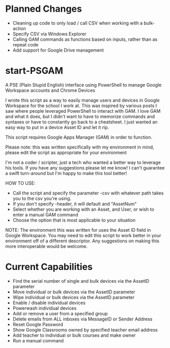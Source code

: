 # Planned Changes
 - Cleaning up code to only load / call CSV when working with a bulk-action
 - Specify CSV via Windows Explorer
 - Calling GAM commands as functions based on inputs, rather than as repeat code
 - Add support for Google Drive management

# start-PSGAM
A PSE (Plain Stupid English) interface using PowerShell to manage Google Workspace accounts and Chrome Devices

I wrote this script as a way to easily manage users and devices in Google Workspace for the school I work at. This was inspired by various posts I saw where people leveraged PowerShell to interact with GAM. I love GAM and what it does, but I didn't want to have to memorize commands and syntaxes or have to constantly go back to a cheatsheet. I just wanted an easy way to put in a device Asset ID and let it rip.

This script requires Google Apps Manager (GAM) in order to function.

Please note: this was written specifically with my environment in mind, please edit the script as appropriate for your environment

I'm not a coder / scripter, just a tech who wanted a better way to leverage his tools. If you have any suggestions please let me know! I can't guarantee a swift turn-around but I'm happy to make this tool better!

HOW TO USE:

- Call the script and specify the parameter -csv with whatever path takes you to the csv you're using.
- If you don't specify -header, it will default and "AssetNum"
- Select whether you are working with an Asset, and User, or wish to enter a manual GAM command
- Choose the option that is most applicable to your situation

NOTE: The environment this was written for uses the Asset ID field in Google Workspace. You may need to edit this script to work better in your environment off of a different descriptor. Any suggestions on making this more interoperable would be welcome.

# Current Capabilities
 - Find the serial number of single and bulk devices via the AssetID parameter
 - Move individual or bulk devices via the AssetID parameter
 - Wipe individual or bulk devices via the AssetID parameter
 - Enable / disable individual devices
 - Powerwash individual devices
 - Add or remove a user from a specified group
 - Delete emails from ALL inboxes via MessageID or Sender Address
 - Reset Google Password
 - Show Google Classrooms owned by specified teacher email address
 - Add teacher to individual or bulk courses and make owner
 - Run a manual command
